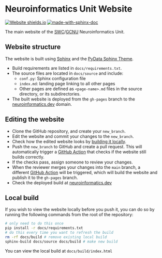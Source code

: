 # Neuroinformatics Unit Website
[![Website shields.io](https://img.shields.io/website-up-down-green-red/https/neuroinformatics.dev.svg)](https://neuroinformatics.dev)
[![made-with-sphinx-doc](https://img.shields.io/badge/Made%20with-Sphinx-1f425f.svg)](https://www.sphinx-doc.org/)

The main website of the [SWC](https://www.sainsburywellcome.org/web/)/[GCNU](https://www.ucl.ac.uk/gatsby/gatsby-computational-neuroscience-unit) Neuroinformatics Unit.

## Website structure

The website is built using [Sphinx](https://www.sphinx-doc.org/en/master/) and the [PyData Sphinx Theme](https://pydata-sphinx-theme.readthedocs.io/en/latest/).
* Build requirements are listed in `docs/requirements.txt`.
* The source files are located in `docs/source` and include:
  * `conf.py`: Sphinx configuration file
  * `index.md`: landing page linking to all other pages
  * Other pages are defined as `<page-name>.md` files in the source directory, or its subdirectories.
* The built website is deployed from the `gh-pages` branch to the [neuroinformatics.dev](https://neuroinformatics.dev) domain.
  
## Editing the website
* Clone the GitHub repository, and create your `new_branch`.
* Edit the website and commit your changes to the `new_branch`.
* Check how the edited website looks by [building it locally](#local-build).
* Push the `new_branch` to GitHub and create a pull request. This will automatically trigger a [GitHub Action](https://github.com/ammaraskar/sphinx-action) that checks if the website still builds correctly.
* If the checks pass, assign someone to review your changes. 
* When the reviewer merges your changes into the `main` branch, a different [GitHub Action](https://github.com/peaceiris/actions-gh-pages) will be triggered, which will build the website and publish it to the `gh-pages` branch.
* Check the deployed build at [neuroinformatics.dev](https://neuroinformatics.dev)

## Local build
If you wish to view the website locally before you push it,
you can do so by running the following commands from the
root of the repository:

```bash
# only need to do this once
pip install -r docs/requirements.txt
# do this every time you want to refresh the build
rm -rf docs/build # remove existing local build
sphinx-build docs/source docs/build # make new build
```
You can view the local build at `docs/build/index.html`
